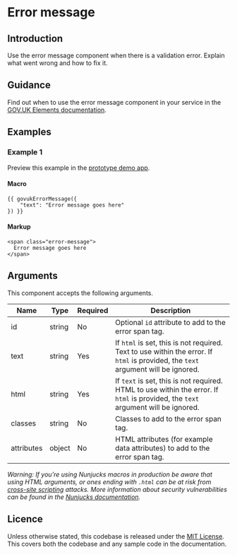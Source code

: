 # Error message

## Introduction

Use the error message component when there is a validation error. Explain what went wrong and how to fix it.


## Guidance

Find out when to use the error message component in your service in the [GOV.UK Elements documentation](http://govuk-elements.herokuapp.com/).

## Examples

### Example 1

Preview this example in the [prototype demo app](https://govuk-prototype-kit-macros.herokuapp.com/examples/error-message/#example-1).

#### Macro
```
{{ govukErrorMessage({
	"text": "Error message goes here"
}) }}
```

#### Markup
```
<span class="error-message">
  Error message goes here
</span>
```

## Arguments

This component accepts the following arguments.

|Name|Type|Required|Description|
|---|---|---|---|
|id|string|No|Optional `id` attribute to add to the error span tag.|
|text|string|Yes|If `html` is set, this is not required. Text to use within the error. If `html` is provided, the `text` argument will be ignored.|
|html|string|Yes|If `text` is set, this is not required. HTML to use within the error. If `html` is provided, the `text` argument will be ignored.|
|classes|string|No|Classes to add to the error span tag.|
|attributes|object|No|HTML attributes (for example data attributes) to add to the error span tag.|

*Warning: If you’re using Nunjucks macros in production be aware that using HTML arguments, or ones ending with `.html` can be at risk from [cross-site scripting](https://en.wikipedia.org/wiki/Cross-site_scripting) attacks. More information about security vulnerabilities can be found in the [Nunjucks documentation](https://mozilla.github.io/nunjucks/api.html#user-defined-templates-warning).*

## Licence

Unless otherwise stated, this codebase is released under the [MIT License](https://github.com/whatterz/govuk-prototype-kit-macros/blob/master/LICENSE). This covers both the codebase and any sample code in the documentation.
